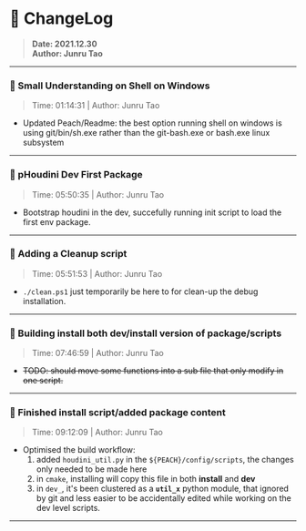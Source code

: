 # :hammer: ChangeLog
> __Date: 2021.12.30__<br>
> __Author: Junru Tao__<br>
---

### :electric_plug: Small Understanding on Shell on Windows
> Time: 01:14:31 | Author: Junru Tao
* Updated Peach/Readme: 
    the best option running shell on windows is using git/bin/sh.exe rather than the git-bash.exe or bash.exe linux subsystem

---


### :electric_plug: pHoudini Dev First Package
> Time: 05:50:35 | Author: Junru Tao
* Bootstrap houdini in the dev, succefully running init script to load the first env package.

---


### :electric_plug: Adding a Cleanup script
> Time: 05:51:53 | Author: Junru Tao
* `./clean.ps1` just temporarily be here to for clean-up the debug installation.

---


### :electric_plug: Building install both dev/install version of package/scripts
> Time: 07:46:59 | Author: Junru Tao
* <s>TODO: should move some functions into a sub file that only modify in one script.</s>

---


### :electric_plug: Finished install script/added package content
> Time: 09:12:09 | Author: Junru Tao
* Optimised the build workflow:
    1. added `houdini_util.py` in the `${PEACH}/config/scripts`, the changes only needed to be made here
    2. in `cmake`, installing will copy this file in both **install** and **dev**
    3. in `dev_`, it's been clustered as a __`util_x`__ python module, that ignored by git and less easier to be accidentally edited while working on the dev level scripts.

---


